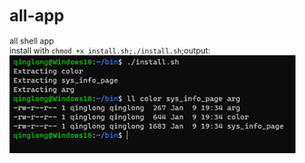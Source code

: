 # all-app
all shell app<br>
install with `chmod +x install.sh;./install.sh`;output:<br>
![output](https://raw.githubusercontent.com/kong-fan-xing123/all-t/main/ppt.png)

